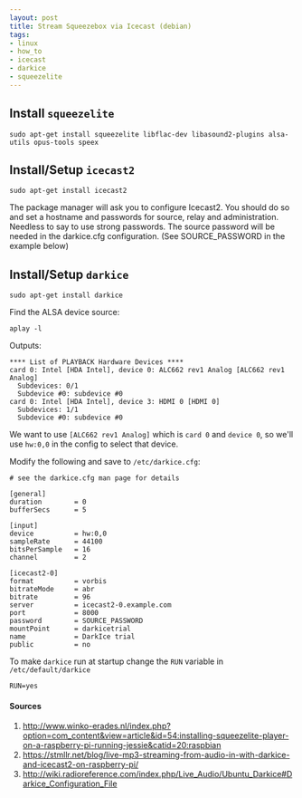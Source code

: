 ```yaml
---
layout: post
title: Stream Squeezebox via Icecast (debian)
tags:
- linux
- how_to
- icecast
- darkice
- squeezelite
---
```


## Install `squeezelite`

```
sudo apt-get install squeezelite libflac-dev libasound2-plugins alsa-utils opus-tools speex
```

## Install/Setup `icecast2`

```
sudo apt-get install icecast2
```

The package manager will ask you to configure Icecast2. You should do so and set a hostname and passwords for source, relay and administration. Needless to say to use strong passwords. The source password will be needed in the darkice.cfg configuration. (See SOURCE_PASSWORD in the example below) 

## Install/Setup `darkice`

```
sudo apt-get install darkice
```

Find the ALSA device source: 
```
aplay -l
```
Outputs:
```
**** List of PLAYBACK Hardware Devices ****
card 0: Intel [HDA Intel], device 0: ALC662 rev1 Analog [ALC662 rev1 Analog]
  Subdevices: 0/1
  Subdevice #0: subdevice #0
card 0: Intel [HDA Intel], device 3: HDMI 0 [HDMI 0]
  Subdevices: 1/1
  Subdevice #0: subdevice #0
```
We want to use `[ALC662 rev1 Analog]` which is `card 0` and `device 0`, so we'll use `hw:0,0` in the config to select that
device.

Modify the following and save to `/etc/darkice.cfg`:
```
# see the darkice.cfg man page for details

[general]
duration        = 0
bufferSecs      = 5

[input]
device          = hw:0,0
sampleRate      = 44100
bitsPerSample   = 16
channel         = 2

[icecast2-0]
format          = vorbis
bitrateMode     = abr
bitrate         = 96
server          = icecast2-0.example.com
port            = 8000
password        = SOURCE_PASSWORD  
mountPoint      = darkicetrial
name            = DarkIce trial
public          = no
```

To make `darkice` run at startup change the `RUN` variable in `/etc/default/darkice`
```
RUN=yes
```

#### Sources

1. <http://www.winko-erades.nl/index.php?option=com_content&view=article&id=54:installing-squeezelite-player-on-a-raspberry-pi-running-jessie&catid=20:raspbian>
2. <https://stmllr.net/blog/live-mp3-streaming-from-audio-in-with-darkice-and-icecast2-on-raspberry-pi/>
3. <http://wiki.radioreference.com/index.php/Live_Audio/Ubuntu_Darkice#Darkice_Configuration_File>

